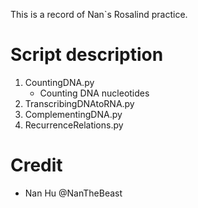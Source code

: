 This is a record of Nan`s Rosalind practice.

# Script description
1. CountingDNA.py 
	- Counting DNA nucleotides
2. TranscribingDNAtoRNA.py
3. ComplementingDNA.py
4. RecurrenceRelations.py


# Credit
- Nan Hu @NanTheBeast
